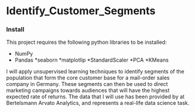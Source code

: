 # Identify_Customer_Segments
### Install 
This project requires the following python libraries to be installed:<br />

*	NumPy 
*	Pandas 
*seaborn
*matplotlip
*StandardScaler
*PCA
*KMeans

I will apply unsupervised learning techniques to identify segments of the population that form the core customer base for a mail-order sales company in Germany. 
These segments can then be used to direct marketing campaigns towards audiences that will have the highest expected rate of returns. 
The data that I will use has been provided by at Bertelsmann Arvato Analytics, and represents a real-life data science task.
